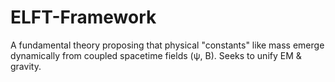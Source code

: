 # ELFT-Framework
A fundamental theory proposing that physical "constants" like mass emerge dynamically from coupled spacetime fields (ψ, B). Seeks to unify EM &amp; gravity.
